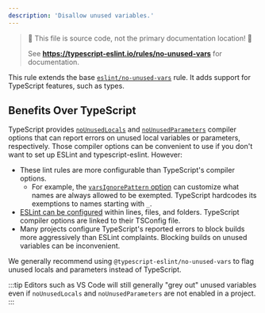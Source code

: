 ```yaml
---
description: 'Disallow unused variables.'
---
```


> 🛑 This file is source code, not the primary documentation location! 🛑
>
> See **https://typescript-eslint.io/rules/no-unused-vars** for documentation.

This rule extends the base [`eslint/no-unused-vars`](https://eslint.org/docs/rules/no-unused-vars) rule.
It adds support for TypeScript features, such as types.

## Benefits Over TypeScript

TypeScript provides [`noUnusedLocals`](https://www.typescriptlang.org/tsconfig#noUnusedLocals) and [`noUnusedParameters`](https://www.typescriptlang.org/tsconfig#noUnusedParameters) compiler options that can report errors on unused local variables or parameters, respectively.
Those compiler options can be convenient to use if you don't want to set up ESLint and typescript-eslint.
However:

- These lint rules are more configurable than TypeScript's compiler options.
  - For example, the [`varsIgnorePattern` option](https://eslint.org/docs/latest/rules/no-unused-vars#varsignorepattern) can customize what names are always allowed to be exempted. TypeScript hardcodes its exemptions to names starting with `_`.
- [ESLint can be configured](https://eslint.org/docs/latest/use/configure/rules) within lines, files, and folders. TypeScript compiler options are linked to their TSConfig file.
- Many projects configure TypeScript's reported errors to block builds more aggressively than ESLint complaints. Blocking builds on unused variables can be inconvenient.

We generally recommend using `@typescript-eslint/no-unused-vars` to flag unused locals and parameters instead of TypeScript.

:::tip
Editors such as VS Code will still generally "grey out" unused variables even if `noUnusedLocals` and `noUnusedParameters` are not enabled in a project.
:::
